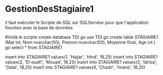 # GestionDesStagiaire1
il faut exécuter le Scripte de SQL sur SQLServeur pour que l'application fonction avec la base de données 

#Voilà le scripte
create database TDI
go
use TDI
go
create table STAGIAIRE1
(Mat int,
Nom nvarchar(50),
Prenom nvarchar(50),
Moyenne float,
Age int
)
go
select * from STAGIAIRE1

insert into STAGIAIRE1 values(1, 'Hajjar', 'Hind', 18,25)
insert into STAGIAIRE1 values(2, 'El-ouafi', 'Mouad', 18,25)
insert into STAGIAIRE1 values(3, 'Idrissi', 'Dalal', 18,25)
insert into STAGIAIRE1 values(4, 'Chadir', 'Imane', 18,25)
